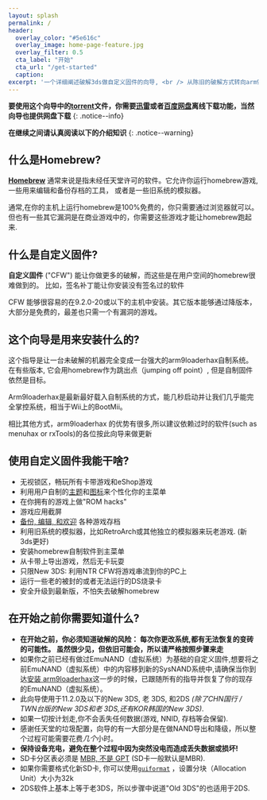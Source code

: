 ```yaml
---
layout: splash
permalink: /
header:
  overlay_color: "#5e616c"
  overlay_image: home-page-feature.jpg
  overlay_filter: 0.5
  cta_label: "开始"
  cta_url: "/get-started"
  caption:
excerpt: '一个详细阐述破解3ds做自定义固件的向导, <br /> 从陈旧的破解方式转向arm9loaderhax。<br />'
---
```


**要使用这个向导中的[torrent](https://en.wikipedia.org/wiki/Torrent_file)文件，你需要[迅雷](http://www.xunlei.com)或者[百度网盘](http://pan.baidu.com)离线下载功能，当然向导也提供网盘下载**
{: .notice--info}

**在继续之间请认真阅读以下的介绍知识**
{: .notice--warning}

## 什么是Homebrew?

[**Homebrew**](https://en.wikipedia.org/wiki/List_of_homebrew_video_games) 通常来说是指未经任天堂许可的软件。它允许你运行homebrew游戏,一些用来编辑和备份存档的工具， 或者是一些旧系统的模拟器。

通常,在你的主机上运行homebrew是100%免费的，你只需要通过浏览器就可以。但也有一些其它漏洞是在商业游戏中的，你需要这些游戏才能让homebrew跑起来.

## 什么是自定义固件?

**自定义固件** ("CFW") 能让你做更多的破解，而这些是在用户空间的homebrew很难做到的。 比如，签名补丁能让你安装没有签名过的软件

CFW 能够很容易的在9.2.0-20或以下的主机中安装。其它版本能够通过降版本，大部分是免费的，最差也只需一个有漏洞的游戏。

## 这个向导是用来安装什么的?

这个指导是让一台未破解的机器完全变成一台强大的arm9loaderhax自制系统。在有些版本, 它会用homebrew作为跳出点（jumping off point）, 但是自制固件依然是目标。

Arm9loaderhax是最新最好载入自制系统的方式，能几秒启动并让我们几乎能完全掌控系统，相当于Wii上的BootMii。

相比其他方式，arm9loaderhax 的优势有很多,所以建议依赖过时的软件(such as menuhax or rxTools)的各位按此向导来做更新

## 使用自定义固件我能干啥?

+ 无视锁区，畅玩所有卡带游戏和eShop游戏
+ 利用用户自制的[主题](https://3dsthem.es/)和[图标](https://badges.3dsthem.es/)来个性化你的主菜单
+ 在你拥有的游戏上做"ROM hacks"
+ 游戏应用截屏
+ [备份, 编辑, 和欢迎](https://gbatemp.net/threads/release-jks-savemanager-homebrew-cia-save-manager.413143/) 各种游戏存档
+ 利用旧系统的模拟器，比如RetroArch或其他独立的模拟器来玩老游戏. (新3ds更好)
+ 安装homebrew自制软件到主菜单
+ 从卡带上导出游戏，然后无卡玩耍
+ 只限New 3DS: 利用NTR CFW将游戏串流到你的PC上
+ 运行一些老的被封的或者无法运行的DS烧录卡
+ 安全升级到最新版，不怕失去破解homebrew

## 在开始之前你需要知道什么?

+ **在开始之前，你必须知道破解的风险： 每次你更改系统,都有无法恢复的变砖的可能性。 虽然很少见，但依旧可能会，所以请严格按照步骤来走**
+ 如果你之前已经有做过EmuNAND（虚拟系统）为基础的自定义固件,想要将之前EmuNAND（虚拟系统）中的内容移到新的SysNAND系统中,请确保当你到达[安装 arm9loaderhax](installing-arm9loaderhax)这一步的时候，已跟随所有的指导并恢复了你的现存的EmuNAND（虚拟系统）。
+ 此向导使用于11.2.0及以下的New 3DS, 老 3DS, 和2DS  *(除了CHN国行 / TWN台版的New 3DS和老 3DS,还有KOR韩国的New 3DS)*.
+ 如果一切按计划走,你不会丢失任何数据(游戏, NNID, 存档等会保留).
+ 感谢任天堂的垃圾配置，向导的有一大部分是在做NAND导出和降级，所以整个过程可能需要花费*几个*小时。
+ **保持设备充电，避免在整个过程中因为突然没电而造成丢失数据或损坏!**
+ SD卡分区表必须是 [MBR, 不是 GPT](http://www.howtogeek.com/245610/) (SD卡一般默认是MBR).
+ 如果你需要格式化新SD卡, 你可以使用[`guiformat`](http://www.ridgecrop.demon.co.uk/index.htm?guiformat.htm) ，设置分块（Allocation Unit）大小为32k
+ 2DS软件上基本上等于老3DS，所以步骤中说道"Old 3DS"的也适用于2DS.
